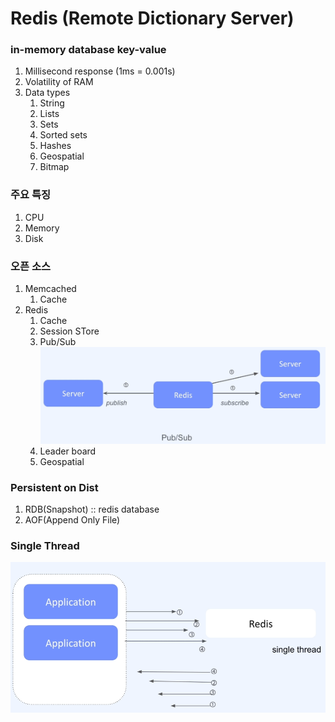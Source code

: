 ﻿# Redis (Remote Dictionary Server)

### in-memory database key-value

1. Millisecond response (1ms = 0.001s)
2. Volatility of RAM
3. Data types
   1. String
   2. Lists
   3. Sets
   4. Sorted sets
   5. Hashes
   6. Geospatial
   7. Bitmap

### 주요 특징

1. CPU
2. Memory
3. Disk

### 오픈 소스
1. Memcached
    1. Cache
2. Redis
   1. Cache
   2. Session STore
   3. Pub/Sub
   ![img.png](img.png)
   4. Leader board
   5. Geospatial
   
### Persistent on Dist
1. RDB(Snapshot) :: redis database
2. AOF(Append Only File)
   
### Single Thread
![img_1.png](img_1.png)

